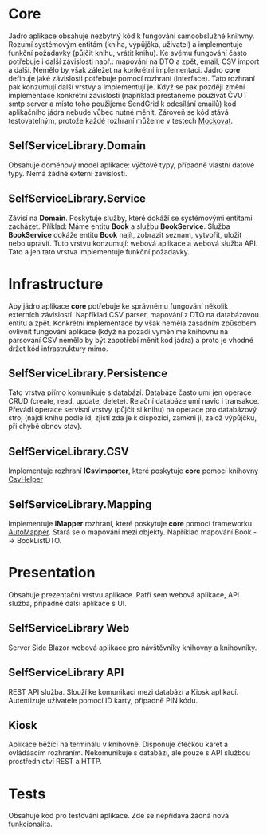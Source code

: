 # Core
Jadro aplikace obsahuje nezbytný kód k fungování samoobslužné knihvny. Rozumí systémovým entitám (kniha, výpůjčka, uživatel) a implementuje funkční požadavky (půjčit knihu, vrátit knihu). Ke svému fungování často potřebuje i další závislosti např.: mapování na DTO a zpět, email, CSV import a další. Nemělo by však záležet na konkrétní implementaci. Jádro **core** definuje jaké závislosti potřebuje pomocí rozhraní (interface). Tato rozhraní pak konzumují další vrstvy a implementují je. Když se pak později změní implementace konkrétní závislosti (například přestaneme používát ČVUT smtp server a místo toho použijeme SendGrid k odesílání emailů) kód aplikačního jádra nebude vůbec nutné měnit. Zároveň se kód stává testovatelným, protože každé rozhraní můžeme v testech [Mockovat](https://en.wikipedia.org/wiki/Mock_object).

## SelfServiceLibrary.Domain
Obsahuje doménový model aplikace: výčtové typy, případně vlastní datové typy. Nemá žádné externí závislosti.

## SelfServiceLibrary.Service
Závisí na **Domain**. Poskytuje služby, které dokáží se systémovými entitami zacházet. Příklad: Máme entitu **Book** a službu **BookService**. Služba **BookService** dokáže entitu **Book** najít, zobrazit seznam, vytvořit, uložit nebo upravit. Tuto vrstvu konzumují: webová aplikace a webová služba API. Tato a jen tato vrstva implementuje funkční požadavky.

# Infrastructure
Aby jádro aplikace **core** potřebuje ke správnému fungování několik externích závislostí. Například CSV parser, mapování z DTO na databázovou entitu a zpět. Konkrétní implementace by však neměla zásadním způsobem ovlivnit fungování aplikace (když na pozadí vyměníme knihovnu na parsování CSV nemělo by být zapotřebí měnit kod jádra) a proto je vhodné držet kód infrastruktury mimo.

## SelfServiceLibrary.Persistence
Tato vrstva přímo komunikuje s databází. Databáze často umí jen operace CRUD (create, read, update, delete). Relační databáze umí navíc i transakce. Převádí operace servisní vrstvy (půjčit si knihu) na operace pro databázový stroj (najdi knihu podle id, zjisti zda je k dispozici, zamkni ji, založ výpůjčku, při chybě obnov stav).

## SelfServiceLibrary.CSV
Implementuje rozhraní **ICsvImporter**, které poskytuje **core** pomocí knihovny [CsvHelper](https://joshclose.github.io/CsvHelper/)

## SelfServiceLibrary.Mapping
Implementuje **IMapper** rozhraní, které poskytuje **core** pomocí frameworku [AutoMapper](https://automapper.org/). Stará se o mapování mezi objekty. Například mapování Book --> BookListDTO.

# Presentation
Obsahuje prezentační vrstvu aplikace. Patří sem webová aplikace, API služba, případně další aplikace s UI.

## SelfServiceLibrary Web
Server Side Blazor webová aplikace pro návštěvníky knihovny a knihovníky.

## SelfServiceLibrary API
REST API služba. Slouží ke komunikaci mezi databází a Kiosk aplikací. Autentizuje uživatele pomocí ID karty, případně PIN kódu. 

## Kiosk
Aplikace běžící na terminálu v knihovně. Disponuje čtečkou karet a ovládáacím rozhraním. Nekomunikuje s databází, ale pouze s API službou prostřednictví REST a HTTP.

# Tests
Obsahuje kod pro testování aplikace. Zde se nepřidává žádná nová funkcionalita.
